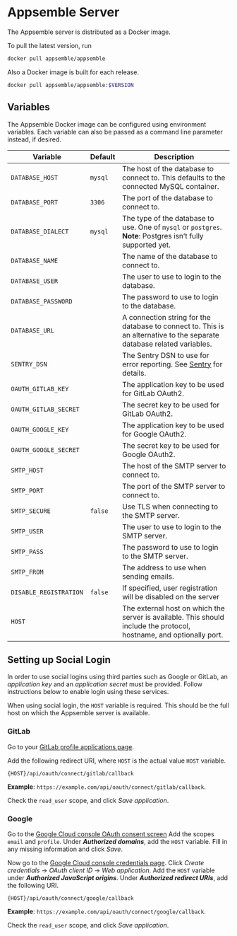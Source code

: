 # Appsemble Server

The Appsemble server is distributed as a Docker image.

To pull the latest version, run

```sh
docker pull appsemble/appsemble
```

Also a Docker image is built for each release.

```sh
docker pull appsemble/appsemble:$VERSION
```

## Variables

The Appsemble Docker image can be configured using environment variables. Each variable can also be
passed as a command line parameter instead, if desired.

| Variable               | Default | Description                                                                                                               |
| ---------------------- | ------- | ------------------------------------------------------------------------------------------------------------------------- |
| `DATABASE_HOST`        | `mysql` | The host of the database to connect to. This defaults to the connected MySQL container.                                   |
| `DATABASE_PORT`        | `3306`  | The port of the database to connect to.                                                                                   |
| `DATABASE_DIALECT`     | `mysql` | The type of the database to use. One of `mysql` or `postgres`. **Note**: Postgres isn’t fully supported yet. <!-- XXX --> |
| `DATABASE_NAME`        |         | The name of the database to connect to.                                                                                   |
| `DATABASE_USER`        |         | The user to use to login to the database.                                                                                 |
| `DATABASE_PASSWORD`    |         | The password to use to login to the database.                                                                             |
| `DATABASE_URL`         |         | A connection string for the database to connect to. This is an alternative to the separate database related variables.    |
| `SENTRY_DSN`           |         | The Sentry DSN to use for error reporting. See [Sentry](https://sentry.io) for details.                                   |
| `OAUTH_GITLAB_KEY`     |         | The application key to be used for GitLab OAuth2.                                                                         |
| `OAUTH_GITLAB_SECRET`  |         | The secret key to be used for GitLab OAuth2.                                                                              |
| `OAUTH_GOOGLE_KEY`     |         | The application key to be used for Google OAuth2.                                                                         |
| `OAUTH_GOOGLE_SECRET`  |         | The secret key to be used for Google OAuth2.                                                                              |
| `SMTP_HOST`            |         | The host of the SMTP server to connect to.                                                                                |
| `SMTP_PORT`            |         | The port of the SMTP server to connect to.                                                                                |
| `SMTP_SECURE`          | `false` | Use TLS when connecting to the SMTP server.                                                                               |
| `SMTP_USER`            |         | The user to use to login to the SMTP server.                                                                              |
| `SMTP_PASS`            |         | The password to use to login to the SMTP server.                                                                          |
| `SMTP_FROM`            |         | The address to use when sending emails.                                                                                   |
| `DISABLE_REGISTRATION` | `false` | If specified, user registration will be disabled on the server                                                            |
| `HOST`                 |         | The external host on which the server is available. This should include the protocol, hostname, and optionally port.      |

## Setting up Social Login

In order to use social logins using third parties such as Google or GitLab, an _application key_ and
an _application secret_ must be provided. Follow instructions below to enable login using these
services.

When using social login, the `HOST` variable is required. This should be the full host on which the
Appsemble server is available.

### GitLab

Go to your [GitLab profile applications page](https://gitlab.com/profile/applications).

Add the following redirect URI, where `HOST` is the actual value `HOST` variable.

```
{HOST}/api/oauth/connect/gitlab/callback
```

**Example**: `https://example.com/api/oauth/connect/gitlab/callback`.

Check the `read_user` scope, and click _Save application_.

### Google

Go to the
[Google Cloud console OAuth consent screen](https://console.cloud.google.com/apis/credentials/consent)
Add the scopes `email` and `profile`. Under _**Authorized domains**_, add the `HOST` variable. Fill
in any missing information and click _Save_.

Now go to the
[Google Cloud console credentials page](https://console.cloud.google.com/apis/credentials). Click
_Create credentials_ → _OAuth client ID_ → _Web application_. Add the `HOST` variable under
_**Authorized JavaScript origins**_. Under _**Authorized redirect URIs**_, add the following URI.

```
{HOST}/api/oauth/connect/google/callback
```

**Example**: `https://example.com/api/oauth/connect/google/callback`.

Check the `read_user` scope, and click _Save application_.
